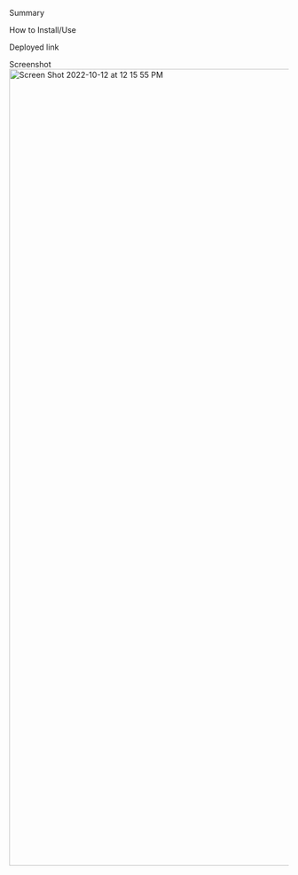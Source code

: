 Summary 

How to Install/Use


Deployed link

Screenshot
  <img width="1438" alt="Screen Shot 2022-10-12 at 12 15 55 PM" src="https://user-images.githubusercontent.com/113305309/195431509-1289442d-0e76-4e61-931d-ee8a83db7ce7.png">
